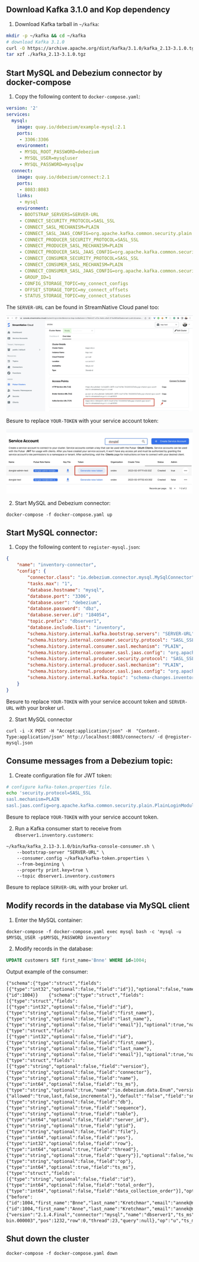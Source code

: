 ## Download Kafka 3.1.0 and Kop dependency

1. Download Kafka tarball in `~/kafka`:

```bash
mkdir -p ~/kafka && cd ~/kafka
# download Kafka 3.1.0
curl -O https://archive.apache.org/dist/kafka/3.1.0/kafka_2.13-3.1.0.tgz
tar xzf ./kafka_2.13-3.1.0.tgz
```

## Start MySQL and Debezium connector by docker-compose

1. Copy the following content to `docker-compose.yaml`:

```yaml
version: '2'
services:
  mysql:
    image: quay.io/debezium/example-mysql:2.1
    ports:
     - 3306:3306
    environment:
     - MYSQL_ROOT_PASSWORD=debezium
     - MYSQL_USER=mysqluser
     - MYSQL_PASSWORD=mysqlpw
  connect:
    image: quay.io/debezium/connect:2.1
    ports:
     - 8083:8083
    links:
     - mysql
    environment:
     - BOOTSTRAP_SERVERS=SERVER-URL
     - CONNECT_SECURITY_PROTOCOL=SASL_SSL
     - CONNECT_SASL_MECHANISM=PLAIN
     - CONNECT_SASL_JAAS_CONFIG=org.apache.kafka.common.security.plain.PlainLoginModule required username="public/default" password="token:YOUR-TOKEN";
     - CONNECT_PRODUCER_SECURITY_PROTOCOL=SASL_SSL
     - CONNECT_PRODUCER_SASL_MECHANISM=PLAIN
     - CONNECT_PRODUCER_SASL_JAAS_CONFIG=org.apache.kafka.common.security.plain.PlainLoginModule required username="public/default" password="token:YOUR-TOKEN";
     - CONNECT_CONSUMER_SECURITY_PROTOCOL=SASL_SSL
     - CONNECT_CONSUMER_SASL_MECHANISM=PLAIN
     - CONNECT_CONSUMER_SASL_JAAS_CONFIG=org.apache.kafka.common.security.plain.PlainLoginModule required username="public/default" password="token:YOUR-TOKEN";
     - GROUP_ID=1
     - CONFIG_STORAGE_TOPIC=my_connect_configs
     - OFFSET_STORAGE_TOPIC=my_connect_offsets
     - STATUS_STORAGE_TOPIC=my_connect_statuses
```
The `SERVER-URL` can be found in StreamNative Cloud panel too:

![](./images/broker-url.jpg)

Besure to replace `YOUR-TOKEN` with your service account token:

![](./images/token.jpg)

2. Start MySQL and Debezium connector:

```shell   
docker-compose -f docker-compose.yaml up
```

## Start MySQL connector:

1. Copy the following content to `register-mysql.json`:
```json
{
    "name": "inventory-connector",
    "config": {
        "connector.class": "io.debezium.connector.mysql.MySqlConnector",
        "tasks.max": "1",
        "database.hostname": "mysql",
        "database.port": "3306",
        "database.user": "debezium",
        "database.password": "dbz",
        "database.server.id": "184054",
        "topic.prefix": "dbserver1",
        "database.include.list": "inventory",
        "schema.history.internal.kafka.bootstrap.servers": "SERVER-URL",
        "schema.history.internal.consumer.security.protocol": "SASL_SSL",
        "schema.history.internal.consumer.sasl.mechanism": "PLAIN",
        "schema.history.internal.consumer.sasl.jaas.config": "org.apache.kafka.common.security.plain.PlainLoginModule required username=\"public/default\" password=\"token:YOUR-TOKEN\";",
        "schema.history.internal.producer.security.protocol": "SASL_SSL",
        "schema.history.internal.producer.sasl.mechanism": "PLAIN",
        "schema.history.internal.producer.sasl.jaas.config": "org.apache.kafka.common.security.plain.PlainLoginModule required username=\"public/default\" password=\"token:YOUR-TOKEN\";",
        "schema.history.internal.kafka.topic": "schema-changes.inventory"
    }
}
```

Besure to replace `YOUR-TOKEN` with your service account token and `SERVER-URL` with your broker url.

2. Start MySQL connector
```shell
curl -i -X POST -H "Accept:application/json" -H  "Content-Type:application/json" http://localhost:8083/connectors/ -d @register-mysql.json
```

## Consume messages from a Debezium topic:

1. Create configuration file for JWT token:

```bash
# configure kafka-token.properties file.
echo 'security.protocol=SASL_SSL
sasl.mechanism=PLAIN
sasl.jaas.config=org.apache.kafka.common.security.plain.PlainLoginModule required username="public/default" password="token:YOUR-TOKEN";' > ~/kafka-token.properties
```
Besure to replace `YOUR-TOKEN` with your service account token.

2. Run a Kafka consumer start to receive from `dbserver1.inventory.customers`:

```shell
~/kafka/kafka_2.13-3.1.0/bin/kafka-console-consumer.sh \
    --bootstrap-server "SERVER-URL" \
    --consumer.config ~/kafka/kafka-token.properties \
    --from-beginning \
    --property print.key=true \
    --topic dbserver1.inventory.customers
```

Besure to replace `SERVER-URL` with your broker url.

## Modify records in the database via MySQL client

1. Enter the MySQL container:
```shell
docker-compose -f docker-compose.yaml exec mysql bash -c 'mysql -u $MYSQL_USER -p$MYSQL_PASSWORD inventory'
```

2. Modify records in the database:
```sql
UPDATE customers SET first_name='Bnne' WHERE id=1004;
```

Output example of the consumer:
```shell
{"schema":{"type":"struct","fields":[{"type":"int32","optional":false,"field":"id"}],"optional":false,"name":"dbserver1.inventory.customers.Key"},"payload":{"id":1004}}	{"schema":{"type":"struct","fields":[{"type":"struct","fields":[{"type":"int32","optional":false,"field":"id"},{"type":"string","optional":false,"field":"first_name"},{"type":"string","optional":false,"field":"last_name"},{"type":"string","optional":false,"field":"email"}],"optional":true,"name":"dbserver1.inventory.customers.Value","field":"before"},{"type":"struct","fields":[{"type":"int32","optional":false,"field":"id"},{"type":"string","optional":false,"field":"first_name"},{"type":"string","optional":false,"field":"last_name"},{"type":"string","optional":false,"field":"email"}],"optional":true,"name":"dbserver1.inventory.customers.Value","field":"after"},{"type":"struct","fields":[{"type":"string","optional":false,"field":"version"},{"type":"string","optional":false,"field":"connector"},{"type":"string","optional":false,"field":"name"},{"type":"int64","optional":false,"field":"ts_ms"},{"type":"string","optional":true,"name":"io.debezium.data.Enum","version":1,"parameters":{"allowed":"true,last,false,incremental"},"default":"false","field":"snapshot"},{"type":"string","optional":false,"field":"db"},{"type":"string","optional":true,"field":"sequence"},{"type":"string","optional":true,"field":"table"},{"type":"int64","optional":false,"field":"server_id"},{"type":"string","optional":true,"field":"gtid"},{"type":"string","optional":false,"field":"file"},{"type":"int64","optional":false,"field":"pos"},{"type":"int32","optional":false,"field":"row"},{"type":"int64","optional":true,"field":"thread"},{"type":"string","optional":true,"field":"query"}],"optional":false,"name":"io.debezium.connector.mysql.Source","field":"source"},{"type":"string","optional":false,"field":"op"},{"type":"int64","optional":true,"field":"ts_ms"},{"type":"struct","fields":[{"type":"string","optional":false,"field":"id"},{"type":"int64","optional":false,"field":"total_order"},{"type":"int64","optional":false,"field":"data_collection_order"}],"optional":true,"name":"event.block","version":1,"field":"transaction"}],"optional":false,"name":"dbserver1.inventory.customers.Envelope","version":1},"payload":{"before":{"id":1004,"first_name":"Bnne","last_name":"Kretchmar","email":"annek@noanswer.org"},"after":{"id":1004,"first_name":"Anne","last_name":"Kretchmar","email":"annek@noanswer.org"},"source":{"version":"2.1.4.Final","connector":"mysql","name":"dbserver1","ts_ms":1699509234000,"snapshot":"false","db":"inventory","sequence":null,"table":"customers","server_id":223344,"gtid":null,"file":"mysql-bin.000003","pos":1232,"row":0,"thread":23,"query":null},"op":"u","ts_ms":1699509234478,"transaction":null}}
```

## Shut down the cluster
```shell
docker-compose -f docker-compose.yaml down
```
